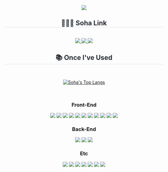 <div align= "center">
  <img src="https://capsule-render.vercel.app/api?type=waving&color=0:ade0ff,100:0571ff&height=180&text=✨Soha✨&animation=fadeIn&fontColor=e9f0fb&fontSize=60" />
</div>
<div align= "center">
  <h2 style="border-bottom: 1px solid #d8dee4; color: #282d33;"> 👩🏻‍💻 Soha Link </h2> <br> 
  <div align= "center"> 
    <a href=https://soi-ha.github.io/> <img src="https://img.shields.io/badge/Development Blog-5881D8?style=for-the-badge&logo=GithubPages&logoColor=white&link=https://soi-ha.github.io"> </a>
    <a href=https://dour-prawn-1e8.notion.site/Soha-acb5164b971e48a0b1cef17685c66896?pvs=4/> <img src="https://img.shields.io/badge/Notion Resume-000000?style=for-the-badge&logo=Notion&logoColor=white&link=[https://soi-ha.github.io](https://dour-prawn-1e8.notion.site/Soha-acb5164b971e48a0b1cef17685c66896?pvs=4)"> </a>
    <a href=mailto:soy2302ten@gmail.com> <img src="https://img.shields.io/badge/Gmail-EA4335?style=for-the-badge&logo=Gmail&logoColor=white&link=mailto:soy2302ten@gmail.com"> </a>
  </div>  
</div>
<div align= "center">
  <h2 style="border-bottom: 1px solid #d8dee4; color: #282d33;"> 📚 Once I've Used </h2> <br> 
  <div style="margin: 0 auto; text-align: center;">

[![Soha's Top Langs](https://github-readme-stats-inky-rho-98.vercel.app/api/top-langs/?username=soi-ha&layout=donut)](https://github.com/soi-ha/github-readme-stats)

<div style="margin-bottom: 10px;"></div>
<br/>
<h3>Front-End</h3>
<img src="https://img.shields.io/badge/React-61DAFB?style=for-the-badge&logo=React&logoColor=white">
<img src="https://img.shields.io/badge/Redux-764ABC?style=for-the-badge&logo=Redux&logoColor=white">
<img src="https://img.shields.io/badge/Vue.js-4FC08D?style=for-the-badge&logo=Vue.js&logoColor=white">
<img src="https://img.shields.io/badge/TypeScript-3178C6?style=for-the-badge&logo=TypeScript&logoColor=white">  
 <img src="https://img.shields.io/badge/Sass-CC6699?style=for-the-badge&logo=Sass&logoColor=white">
<img src="https://img.shields.io/badge/StyledComponents-DB7093?style=for-the-badge&logo=StyledComponents&logoColor=white">
<img src="https://img.shields.io/badge/HTML5-E34F26?style=for-the-badge&logo=HTML5&logoColor=white">
<img src="https://img.shields.io/badge/CSS3-1572B6?style=for-the-badge&logo=CSS3&logoColor=white">
<img src="https://img.shields.io/badge/Javascript-F7DF1E?style=for-the-badge&logo=Javascript&logoColor=white">
<img src="https://img.shields.io/badge/jQuery-0769AD?style=for-the-badge&logo=jQuery&logoColor=white">
<img src="https://img.shields.io/badge/Bootstrap-7952B3?style=for-the-badge&logo=Bootstrap&logoColor=white">
<br/>
<h3>Back-End</h3>
<img src="https://img.shields.io/badge/Python-3776AB?style=for-the-badge&logo=Python&logoColor=white">
<img src="https://img.shields.io/badge/Django-092E20?style=for-the-badge&logo=Django&logoColor=white">
<img src="https://img.shields.io/badge/MySQL-4479A1?style=for-the-badge&logo=MySQL&logoColor=white">
<h3>Etc</h3>
<img src="https://img.shields.io/badge/Jupyter-F37626?style=for-the-badge&logo=Jupyter&logoColor=white">
<img src="https://img.shields.io/badge/Git-F05032?style=for-the-badge&logo=Git&logoColor=white">
<img src="https://img.shields.io/badge/Github-181717?style=for-the-badge&logo=Github&logoColor=white">
<img src="https://img.shields.io/badge/GitHub Pages-222222?style=for-the-badge&logo=GitHub Pages&logoColor=white">
<img src="https://img.shields.io/badge/Discord-5865F2?style=for-the-badge&logo=Discord&logoColor=white">
<img src="https://img.shields.io/badge/Notion-000000?style=for-the-badge&logo=Notion&logoColor=white">
<img src="https://img.shields.io/badge/Slack-4A154B?style=for-the-badge&logo=Slack&logoColor=white">

  </div>
</div>
